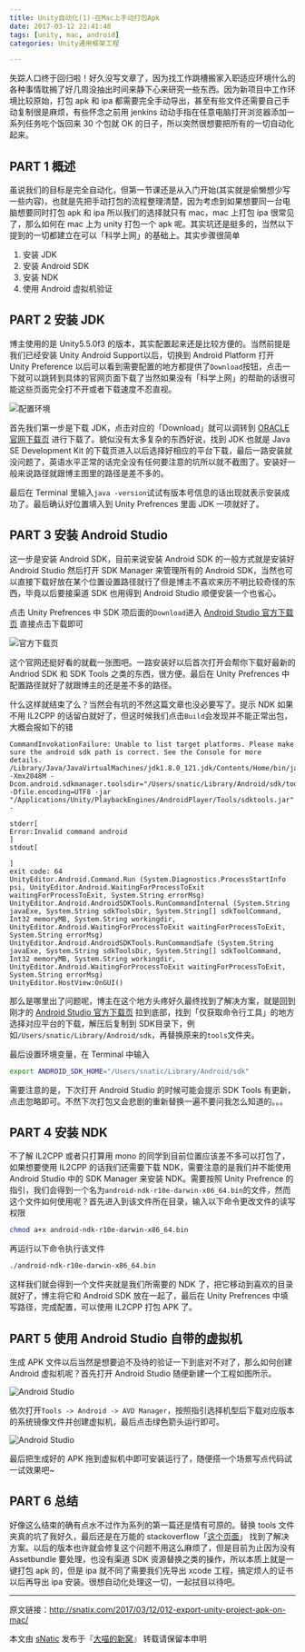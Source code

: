 ```yaml
---
title: Unity自动化(1)-在Mac上手动打包Apk
date: 2017-03-12 22:41:48
tags: [unity, mac, android]
categories: Unity通用框架工程

---
```


失踪人口终于回归啦！好久没写文章了，因为找工作跳槽搬家入职适应环境什么的各种事情耽搁了好几周没抽出时间来静下心来研究一些东西。因为新项目中工作环境比较原始，打包 apk 和 ipa 都需要完全手动导出，甚至有些文件还需要自己手动复制很是麻烦，有些怀念之前用 jenkins 动动手指在任意电脑打开浏览器添加一系列任务吃个饭回来 30 个包就 OK 的日子，所以突然很想要把所有的一切自动化起来。

<!--more-->

## PART 1 概述

虽说我们的目标是完全自动化，但第一节课还是从入门开始(其实就是偷懒想少写一些内容)，也就是先把手动打包的流程整理清楚，因为考虑到如果想要同一台电脑想要同时打包 apk 和 ipa 所以我们的选择就只有 mac，mac 上打包 ipa 很常见了，那么如何在 mac 上为 unity 打包一个 apk 呢。其实坑还是挺多的，当然以下提到的一切都建立在可以「科学上网」的基础上。其实步骤很简单

1. 安装 JDK
2. 安装 Android SDK
3. 安装 NDK
4. 使用 Android 虚拟机验证

## PART 2 安装 JDK

博主使用的是 Unity5.5.0f3 的版本，其实配置起来还是比较方便的。当然前提是我们已经安装 Unity Android Support以后，切换到 Android Platform 打开 Unity Preference 以后可以看到需要配置的地方都提供了`Download`按钮，点击一下就可以跳转到具体的官网页面下载了当然如果没有「科学上网」的帮助的话很可能这些页面完全打不开或者下载速度不忍直视。

![配置环境](http://ojgpkbakj.bkt.clouddn.com/2017031201.png)

首先我们第一步是下载 JDK，点击对应的「Download」就可以调转到 [ORACLE官网下载页](http://www.oracle.com/technetwork/java/javase/downloads/index.html) 进行下载了。貌似没有太多复杂的东西好说，找到 JDK 也就是 Java SE Development Kit 的下载页进入以后选择好相应的平台下载，最后一路安装就没问题了，英语水平正常的话完全没有任何要注意的坑所以就不截图了。安装好一般来说路径就跟博主图里的路径是差不多的。

最后在 Terminal 里输入`java -version`试试有版本号信息的话出现就表示安装成功了。最后确认好位置填入到 Unity Prefrences 里面 JDK 一项就好了。

## PART 3 安装 Android Studio 

这一步是安装 Android SDK，目前来说安装 Android SDK 的一般方式就是安装好 Android Studio 然后打开 SDK Manager 来管理所有的 Android SDK，当然也可以直接下载好放在某个位置设置路径就行了但是博主不喜欢来历不明比较奇怪的东西，毕竟以后要接渠道 SDK 也用得到 Android Studio 顺便安装一个也省心。

 点击 Unity Prefrences 中 SDK 项后面的`Download`进入 [Android Studio 官方下载页](https://developer.android.com/sdk/index.html#Other) 直接点击下载即可

![官方下载页](http://ojgpkbakj.bkt.clouddn.com/2017031202.png)

这个官网还挺好看的就截一张图吧。一路安装好以后首次打开会帮你下载好最新的 Andriod SDK 和 SDK Tools 之类的东西，很方便。最后在 Unity Prefrences 中配置路径就好了就跟博主的还是差不多的路径。

什么这样就结束了么？当然会有坑的不然这篇文章也没必要写了。提示 NDK 如果不用 IL2CPP 的话留白就好了，但这时候我们点击`Build`会发现并不能正常出包，大概会报如下的错

```text
CommandInvokationFailure: Unable to list target platforms. Please make sure the android sdk path is correct. See the Console for more details. 
/Library/Java/JavaVirtualMachines/jdk1.8.0_121.jdk/Contents/Home/bin/java -Xmx2048M -Dcom.android.sdkmanager.toolsdir="/Users/snatic/Library/Android/sdk/tools" -Dfile.encoding=UTF8 -jar "/Applications/Unity/PlaybackEngines/AndroidPlayer/Tools/sdktools.jar" -

stderr[
Error:Invalid command android
]
stdout[

]
exit code: 64
UnityEditor.Android.Command.Run (System.Diagnostics.ProcessStartInfo psi, UnityEditor.Android.WaitingForProcessToExit waitingForProcessToExit, System.String errorMsg)
UnityEditor.Android.AndroidSDKTools.RunCommandInternal (System.String javaExe, System.String sdkToolsDir, System.String[] sdkToolCommand, Int32 memoryMB, System.String workingdir, UnityEditor.Android.WaitingForProcessToExit waitingForProcessToExit, System.String errorMsg)
UnityEditor.Android.AndroidSDKTools.RunCommandSafe (System.String javaExe, System.String sdkToolsDir, System.String[] sdkToolCommand, Int32 memoryMB, System.String workingdir, UnityEditor.Android.WaitingForProcessToExit waitingForProcessToExit, System.String errorMsg)
UnityEditor.HostView:OnGUI()

```

那么是哪里出了问题呢，博主在这个地方头疼好久最终找到了解决方案，就是回到刚才的  [Android Studio 官方下载页](https://developer.android.com/sdk/index.html#Other) 拉到底部，找到「仅获取命令行工具」的地方选择对应平台的下载，解压后复制到 SDK目录下，例如`/Users/snatic/Library/Android/sdk`，再替换原来的`tools`文件夹。

最后设置环境变量，在 Terminal 中输入

```bash
export ANDROID_SDK_HOME="/Users/snatic/Library/Android/sdk"
```

需要注意的是，下次打开 Android Studio 的时候可能会提示 SDK Tools 有更新，点击忽略即可。不然下次打包又会悲剧的重新替换一遍不要问我怎么知道的。。。

## PART 4 安装 NDK

不了解 IL2CPP 或者只打算用 mono 的同学到目前位置应该差不多可以打包了，如果想要使用 IL2CPP 的话我们还需要下载 NDK，需要注意的是我们并不能使用 Android Studio 中的 SDK Manager 来安装 NDK。需要按照 Unity Prefrence 的指引，我们会得到一个名为`android-ndk-r10e-darwin-x86_64.bin`的文件，然而这个文件如何使用呢？首先进入到该文件所在目录，输入以下命令更改文件的读写权限

```bash
chmod a+x android-ndk-r10e-darwin-x86_64.bin
```

再运行以下命令执行该文件

```bash
./android-ndk-r10e-darwin-x86_64.bin
```

这样我们就会得到一个文件夹就是我们所需要的 NDK 了，把它移动到喜欢的目录就好了，博主将它和 Android SDK 放在一起了，最后在 Unity Prefrences 中填写路径，完成配置，可以使用 IL2CPP 打包 APK 了。

## PART 5 使用 Android Studio 自带的虚拟机

生成 APK 文件以后当然是想要迫不及待的验证一下到底对不对了，那么如何创建 Android 虚拟机呢？首先打开 Android Studio 随便新建一个工程如图所示。

![Android Studio](http://ojgpkbakj.bkt.clouddn.com/2017031203.png)

依次打开`Tools -> Android -> AVD Manager`，按照指引选择机型后下载对应版本的系统镜像文件并创建虚拟机，最后点击绿色箭头运行即可。

![Android Studio](http://ojgpkbakj.bkt.clouddn.com/2017031204.png)

最后把生成好的 APK 拖到虚拟机中即可安装运行了，随便搭一个场景写点代码试一试效果吧~

## PART 6 总结

好像这么结束的确有点水不过作为系列的第一篇还是情有可原的。替换 tools 文件夹真的坑了我好久，最后还是在万能的 stackoverflow「[这个页面](http://stackoverflow.com/questions/42538433/not-finding-android-sdk-unity#)」 找到了解决方案。以后的版本也许就会修复这个问题不用这么麻烦了，但是目前为止因为没有 Assetbundle 要处理，也没有渠道 SDK 资源替换之类的操作，所以本质上就是一键打包 apk 的，但是 ipa 就不同了需要我们先导出 xcode 工程，搞定烦人的证书以后再导出 ipa 安装。很想自动化处理这一切，一起拭目以待吧。

------

原文链接：http://snatix.com/2017/03/12/012-export-unity-project-apk-on-mac/

本文由 [sNatic](https://github.com/sNaticY) 发布于『[大喵的新窝](http://snatix.com)』 转载请保留本申明